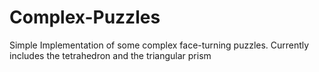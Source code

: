 # Complex-Puzzles
Simple Implementation of some complex face-turning puzzles. Currently includes the tetrahedron and the triangular prism
